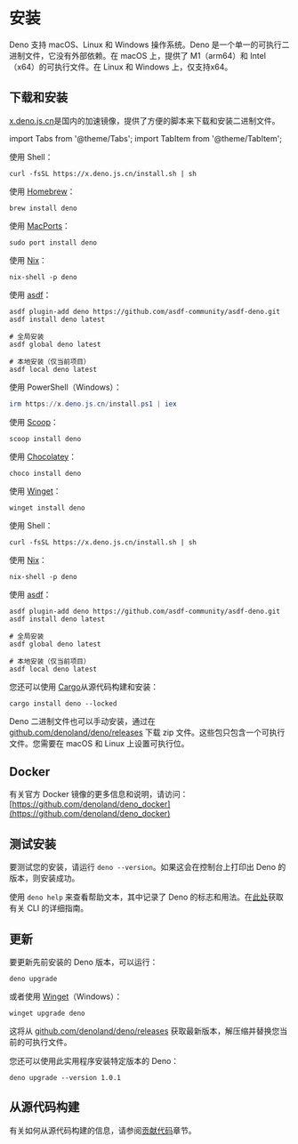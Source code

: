 # 安装

Deno 支持 macOS、Linux 和 Windows 操作系统。Deno
是一个单一的可执行二进制文件，它没有外部依赖。在 macOS 上，提供了 M1（arm64）和
Intel（x64）的可执行文件。在 Linux 和 Windows 上，仅支持x64。

## 下载和安装

[x.deno.js.cn](https://x.deno.js.cn)是国内的加速镜像，提供了方便的脚本来下载和安装二进制文件。

import Tabs from '@theme/Tabs'; import TabItem from '@theme/TabItem';

<Tabs groupId="operating-systems">
  <TabItem value="mac" label="macOS" default>

使用 Shell：

```shell
curl -fsSL https://x.deno.js.cn/install.sh | sh
```

使用 [Homebrew](https://formulae.brew.sh/formula/deno)：

```shell
brew install deno
```

使用 [MacPorts](https://ports.macports.org/port/deno/)：

```shell
sudo port install deno
```

使用 [Nix](https://nixos.org/download.html)：

```shell
nix-shell -p deno
```

使用 [asdf](https://asdf-vm.com/)：

```shell
asdf plugin-add deno https://github.com/asdf-community/asdf-deno.git
asdf install deno latest

# 全局安装
asdf global deno latest

# 本地安装（仅当前项目）
asdf local deno latest
```

</TabItem>
  <TabItem value="windows" label="Windows">

使用 PowerShell（Windows）：

```powershell
irm https://x.deno.js.cn/install.ps1 | iex
```

使用 [Scoop](https://scoop.sh/)：

```shell
scoop install deno
```

使用 [Chocolatey](https://chocolatey.org/packages/deno)：

```shell
choco install deno
```

使用 [Winget](https://github.com/microsoft/winget-cli)：

```shell
winget install deno
```

</TabItem>
  <TabItem value="linux" label="Linux">

使用 Shell：

```shell
curl -fsSL https://x.deno.js.cn/install.sh | sh
```

使用 [Nix](https://nixos.org/download.html)：

```shell
nix-shell -p deno
```

使用 [asdf](https://asdf-vm.com/)：

```shell
asdf plugin-add deno https://github.com/asdf-community/asdf-deno.git
asdf install deno latest

# 全局安装
asdf global deno latest

# 本地安装（仅当前项目）
asdf local deno latest
```

</TabItem>
</Tabs>

您还可以使用 [Cargo](https://crates.io/crates/deno)从源代码构建和安装：

```shell
cargo install deno --locked
```

Deno 二进制文件也可以手动安装，通过在
[github.com/denoland/deno/releases](https://github.com/denoland/deno/releases)
下载 zip 文件。这些包只包含一个可执行文件。您需要在 macOS 和 Linux
上设置可执行位。

## Docker

有关官方 Docker 镜像的更多信息和说明，请访问：
[https://github.com/denoland/deno_docker](https://github.com/denoland/deno_docker)

## 测试安装

要测试您的安装，请运行 `deno --version`。如果这会在控制台上打印出 Deno
的版本，则安装成功。

使用 `deno help` 来查看帮助文本，其中记录了 Deno
的标志和用法。在[此处](./command_line_interface.md)获取有关 CLI 的详细指南。

## 更新

要更新先前安装的 Deno 版本，可以运行：

```shell
deno upgrade
```

或者使用 [Winget](https://github.com/microsoft/winget-cli)（Windows）：

```shell
winget upgrade deno
```

这将从
[github.com/denoland/deno/releases](https://github.com/denoland/deno/releases)
获取最新版本，解压缩并替换您当前的可执行文件。

您还可以使用此实用程序安装特定版本的 Deno：

```shell
deno upgrade --version 1.0.1
```

## 从源代码构建

有关如何从源代码构建的信息，请参阅[贡献代码](../references/contributing/building_from_source.md)章节。
